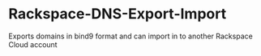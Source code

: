 # Rackspace-DNS-Export-Import
Exports domains in bind9 format and can import in to another Rackspace Cloud account 
